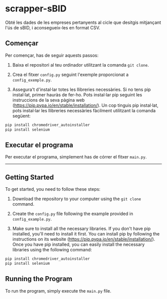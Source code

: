 # scrapper-sBID
Obté les dades de les empreses pertanyents al cicle que desitgis mitjançant l'ús de sBID, i aconsegueix-les en format CSV.

## Començar

Per començar, has de seguir aquests passos:

1. Baixa el repositori al teu ordinador utilitzant la comanda `git clone`.

2. Crea el fitxer `config.py` seguint l'exemple proporcionat a `config_exemple.py`.

3. Assegura't d'instal·lar totes les llibreries necessàries. Si no tens pip instal·lat, primer hauràs de fer-ho. Pots instal·lar pip seguint les instruccions de la seva pàgina web (https://pip.pypa.io/en/stable/installation/). Un cop tinguis pip instal·lat, pots instal·lar les llibreries necessàries fàcilment utilitzant la comanda següent:

```bash
pip install chromedriver_autoinstaller
pip install selenium
```


## Executar el programa

Per executar el programa, simplement has de córrer el fitxer `main.py`.

---

## Getting Started

To get started, you need to follow these steps:

1. Download the repository to your computer using the `git clone` command.

2. Create the `config.py` file following the example provided in `config_example.py`.

3. Make sure to install all the necessary libraries. If you don't have pip installed, you'll need to install it first. You can install pip by following the instructions on its website (https://pip.pypa.io/en/stable/installation/). Once you have pip installed, you can easily install the necessary libraries using the following command:

```bash
pip install chromedriver_autoinstaller
pip install selenium
```

## Running the Program

To run the program, simply execute the `main.py` file.
